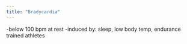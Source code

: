 ```yaml
---
title: "Bradycardia"
---
```

-below 100 bpm at rest
-induced by: sleep, low body temp, endurance trained athletes

